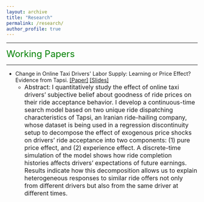 ```yaml
---
layout: archive
title: "Research"
permalink: /research/
author_profile: true
---
```


---

<font size="5" color="green">Working Papers</font> 

---

- Change in Online Taxi Drivers' Labor Supply: Learning or Price Effect? Evidence from Tapsi. [[Paper]](https://www.dropbox.com/s/cd4l2kry97ya6f9/tapsi_draft_application2022.pdf?dl=0) [[Slides]](https://www.dropbox.com/s/b6e1i72cvhx8oi1/peyman_tapsi_slides_sep2022.pdf?dl=0)
  - <font size="3.25">Abstract:</font> <font size="3">I quantitatively study the effect of online taxi drivers’ subjective belief about goodness of ride prices on their ride acceptance behavior. I develop a continuous-time search model based on two unique ride dispatching characteristics of Tapsi, an Iranian ride-hailing company, whose dataset is being used in a regression discontinuity setup to decompose the effect of exogenous price shocks on drivers’ ride acceptance into two components: (1) pure price effect, and (2) experience effect. A discrete-time simulation of the model shows how ride completion histories affects drivers’ expectations of future earnings. Results indicate how this decomposition allows us to explain heterogeneous responses to similar ride offers not only from different drivers but also from the same driver at different times.</font>
